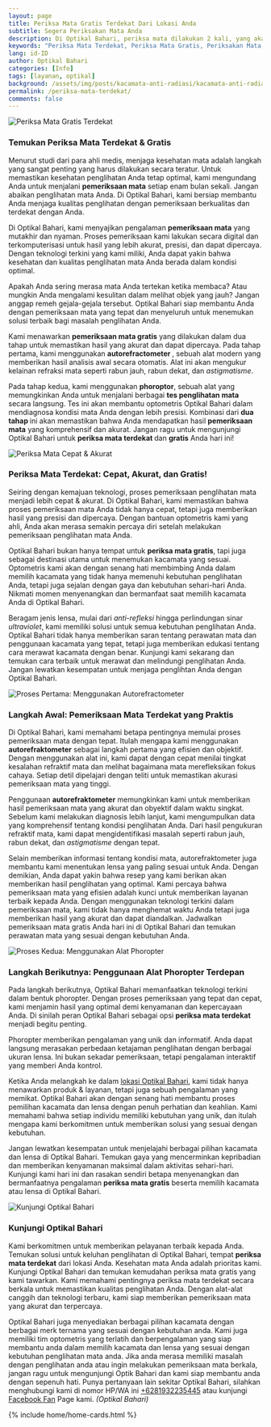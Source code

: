 ```yaml
---
layout: page
title: Periksa Mata Gratis Terdekat Dari Lokasi Anda
subtitle: Segera Periksakan Mata Anda
description: Di Optikal Bahari, periksa mata dilakukan 2 kali, yang akan menjanjikan hasil yang lebih akurat & cepat, tanpa memakan waktu lama.
keywords: "Periksa Mata Terdekat, Periksa Mata Gratis, Periksakan Mata Anda Secara Rutin"
lang: id-ID
author: Optikal Bahari
categories: [Info]
tags: [layanan, optikal]
background: /assets/img/posts/kacamata-anti-radiasi/kacamata-anti-radiasi-37.webp
permalink: /periksa-mata-terdekat/
comments: false
---
```


<div class="card-deck mb-3">
  <div class="card shadow p-3 mb-5 bg-white rounded">
    <img
      itemprop="image"
      data-src="{{"/assets/img/posts/kacamata-anti-radiasi/kacamata-anti-radiasi-38.webp" | relative_url }}"
      src="{{"/assets/img/posts/kacamata-anti-radiasi/kacamata-anti-radiasi-38.webp" | relative_url }}"
      class="card-img-top"
      alt="Periksa Mata Gratis Terdekat">
    <div class="card-body">
      <h3 class="card-title">
        Temukan Periksa Mata Terdekat & Gratis
      </h3>
      <p class="card-text text-left">
        Menurut studi dari para ahli medis, menjaga kesehatan mata adalah langkah yang sangat penting yang harus dilakukan secara teratur. Untuk memastikan kesehatan penglihatan Anda tetap optimal, kami mengundang Anda untuk menjalani
        <strong>pemeriksaan mata</strong>
        setiap enam bulan sekali. Jangan abaikan penglihatan mata Anda. Di Optikal Bahari, kami bersiap membantu Anda menjaga kualitas penglihatan dengan pemeriksaan berkualitas dan terdekat dengan Anda.
      </p>
      <p class="card-text text-left">
        Di Optikal Bahari, kami menyajikan pengalaman
        <strong>pemeriksaan mata</strong>
        yang mutakhir dan nyaman. Proses pemeriksaan kami lakukan secara digital dan terkomputerisasi untuk hasil yang lebih akurat, presisi, dan dapat dipercaya. Dengan teknologi terkini yang kami miliki, Anda dapat yakin bahwa kesehatan dan kualitas penglihatan mata Anda berada dalam kondisi optimal.
      </p>
      <p class="card-text text-left">
        Apakah Anda sering merasa mata Anda tertekan ketika membaca? Atau mungkin Anda mengalami kesulitan dalam melihat objek yang jauh? Jangan anggap remeh gejala-gejala tersebut. Optikal Bahari siap membantu Anda dengan pemeriksaan mata yang tepat dan menyeluruh untuk menemukan solusi terbaik bagi masalah penglihatan Anda.
      </p>
      <p class="card-text text-left">
        Kami menawarkan
        <strong>pemeriksaan mata gratis</strong>
        yang dilakukan dalam dua tahap untuk memastikan hasil yang akurat dan dapat dipercaya. Pada tahap pertama, kami menggunakan
        <strong>autorefractometer
        </strong>, sebuah alat modern yang memberikan hasil analisis awal secara otomatis. Alat ini akan mengukur kelainan refraksi mata seperti rabun jauh, rabun dekat, dan
        <em>astigmatisme</em>.
      </p>
      <p class="card-text text-left">
        Pada tahap kedua, kami menggunakan
        <strong>phoroptor</strong>, sebuah alat yang memungkinkan Anda untuk menjalani berbagai
        <strong>tes penglihatan mata</strong>
        secara langsung. Tes ini akan membantu optometris Optikal Bahari dalam mendiagnosa kondisi mata Anda dengan lebih presisi. Kombinasi dari
        <strong>dua tahap
        </strong>
        ini akan memastikan bahwa Anda mendapatkan hasil
        <strong>pemeriksaan mata</strong>
        yang komprehensif dan akurat. Jangan ragu untuk mengunjungi Optikal Bahari untuk
        <strong>periksa mata terdekat
        </strong>
        dan
        <strong>gratis</strong>
        Anda hari ini!
      </p>
    </div>
  </div>
</div>

<div class="card-deck mb-3">
  <div class="card shadow p-3 mb-5 bg-white rounded">
    <img
      itemprop="image"
      data-src="{{"/assets/img/posts/kacamata-anti-radiasi/kacamata-anti-radiasi-39.webp" | relative_url }}"
      src="{{"/assets/img/posts/kacamata-anti-radiasi/kacamata-anti-radiasi-39.webp" | relative_url }}"
      class="card-img-top"
      alt="Periksa Mata Cepat & Akurat">
    <div class="card-body">
      <h3 class="card-title">
        Periksa Mata Terdekat: Cepat, Akurat, dan Gratis!
      </h3>
      <p class="card-text text-left">
        Seiring dengan kemajuan teknologi, proses pemeriksaan penglihatan mata menjadi lebih cepat & akurat. Di Optikal Bahari, kami memastikan bahwa proses pemeriksaan mata Anda tidak hanya cepat, tetapi juga memberikan hasil yang presisi dan dipercaya. Dengan bantuan optometris kami yang ahli, Anda akan merasa semakin percaya diri setelah melakukan pemeriksaan penglihatan mata Anda.
      </p>
      <p class="card-text text-left">
        Optikal Bahari bukan hanya tempat untuk
        <strong>periksa mata gratis</strong>, tapi juga sebagai destinasi utama untuk menemukan kacamata yang sesuai. Optometris kami akan dengan senang hati membimbing Anda dalam memilih kacamata yang tidak hanya memenuhi kebutuhan penglihatan Anda, tetapi juga sejalan dengan gaya dan kebutuhan sehari-hari Anda. Nikmati momen menyenangkan dan bermanfaat saat memilih kacamata Anda di Optikal Bahari.
      </p>
      <p class="card-text text-left">
        Beragam jenis lensa, mulai dari
        <em>anti-refleksi</em>
        hingga perlindungan sinar
        <em>ultraviolet</em>, kami memiliki solusi untuk semua kebutuhan penglihatan Anda. Optikal Bahari tidak hanya memberikan saran tentang perawatan mata dan penggunaan kacamata yang tepat, tetapi juga memberikan edukasi tentang cara merawat kacamata dengan benar. Kunjungi kami sekarang dan temukan cara terbaik untuk merawat dan melindungi penglihatan Anda. Jangan lewatkan kesempatan untuk menjaga penglihtan Anda dengan Optikal Bahari.
      </p>
    </div>
  </div>
</div>

<div class="card-deck mb-3">
  <div class="card shadow p-3 mb-5 bg-white rounded">
    <img
      itemprop="image"
      data-src="{{"/assets/img/posts/kacamata-anti-radiasi/kacamata-anti-radiasi-40.webp" | relative_url }}"
      src="{{"/assets/img/posts/kacamata-anti-radiasi/kacamata-anti-radiasi-40.webp" | relative_url }}"
      class="card-img-top"
      alt="Proses Pertama: Menggunakan Autorefractometer">
    <div class="card-body">
      <h3 class="card-title">
        Langkah Awal: Pemeriksaan Mata Terdekat yang Praktis
      </h3>
      <p class="card-text text-left">
        Di Optikal Bahari, kami memahami betapa pentingnya memulai proses pemeriksaan mata dengan tepat. Itulah mengapa kami menggunakan
        <strong>autorefraktometer</strong>
        sebagai langkah pertama yang efisien dan objektif. Dengan menggunakan alat ini, kami dapat dengan cepat menilai tingkat kesalahan refraktif mata dan melihat bagaimana mata merefleksikan fokus cahaya. Setiap detil dipelajari dengan teliti untuk memastikan akurasi pemeriksaan mata yang tinggi.
      </p>
      <p class="card-text text-left">
        Penggunaan
        <strong>autorefraktometer</strong>
        memungkinkan kami untuk memberikan hasil pemeriksaan mata yang akurat dan obyektif dalam waktu singkat. Sebelum kami melakukan diagnosis lebih lanjut, kami mengumpulkan data yang komprehensif tentang kondisi penglihatan Anda. Dari hasil pengukuran refraktif mata, kami dapat mengidentifikasi masalah seperti rabun jauh, rabun dekat, dan
        <em>astigmatisme</em>
        dengan tepat.
      </p>
      <p class="card-text text-left">
        Selain memberikan informasi tentang kondisi mata, autorefraktometer juga membantu kami menentukan lensa yang paling sesuai untuk Anda. Dengan demikian, Anda dapat yakin bahwa resep yang kami berikan akan memberikan hasil penglihatan yang optimal. Kami percaya bahwa pemeriksaan mata yang efisien adalah kunci untuk memberikan layanan terbaik kepada Anda. Dengan menggunakan teknologi terkini dalam pemeriksaan mata, kami tidak hanya menghemat waktu Anda tetapi juga memberikan hasil yang akurat dan dapat diandalkan. Jadwalkan pemeriksaan mata gratis Anda hari ini di Optikal Bahari dan temukan perawatan mata yang sesuai dengan kebutuhan Anda.
      </p>
    </div>
  </div>
</div>

<div class="card-deck mb-3">
  <div class="card shadow p-3 mb-5 bg-white rounded">
    <img
      itemprop="image"
      data-src="{{"/assets/img/posts/kacamata-anti-radiasi/kacamata-anti-radiasi-41.webp" | relative_url }}"
      src="{{"/assets/img/posts/kacamata-anti-radiasi/kacamata-anti-radiasi-41.webp" | relative_url }}"
      class="card-img-top"
      alt="Proses Kedua: Menggunakan Alat Phoropter">
    <div class="card-body">
      <h3 class="card-title">
        Langkah Berikutnya: Penggunaan Alat Phoropter Terdepan
      </h3>
      <p class="card-text text-left">
        Pada langkah berikutnya, Optikal Bahari memanfaatkan teknologi terkini dalam bentuk phoropter. Dengan proses pemeriksaan yang tepat dan cepat, kami menjamin hasil yang optimal demi kenyamanan dan kepercayaan Anda. Di sinilah peran Optikal Bahari sebagai opsi
        <strong>periksa mata terdekat</strong>
        menjadi begitu penting.
      </p>
      <p class="card-text text-left">
        Phoropter memberikan pengalaman yang unik dan informatif. Anda dapat langsung merasakan perbedaan ketajaman penglihatan dengan berbagai ukuran lensa. Ini bukan sekadar pemeriksaan, tetapi pengalaman interaktif yang memberi Anda kontrol.
      </p>
      <p class="card-text text-left">
        Ketika Anda melangkah ke dalam
        <a href="{{"/lokasi/" | relative_url }}" title="lokasi Optikal Bahari">lokasi Optikal Bahari</a>, kami tidak hanya menawarkan produk & layanan, tetapi juga sebuah pengalaman yang memikat. Optikal Bahari akan dengan senang hati membantu proses pemilihan kacamata dan lensa dengan penuh perhatian dan keahlian. Kami memahami bahwa setiap individu memiliki kebutuhan yang unik, dan itulah mengapa kami berkomitmen untuk memberikan solusi yang sesuai dengan kebutuhan.
      </p>
      <p class="card-text text-left">
        Jangan lewatkan kesempatan untuk menjelajahi berbagai pilihan kacamata dan lensa di Optikal Bahari. Temukan gaya yang mencerminkan kepribadian dan memberikan kenyamanan maksimal dalam aktivitas sehari-hari. Kunjungi kami hari ini dan rasakan sendiri betapa menyenangkan dan bermanfaatnya pengalaman
        <strong>periksa mata gratis</strong>
        beserta memilih kacamata atau lensa di Optikal Bahari.
      </p>
    </div>
  </div>
</div>

<div class="card-deck mb-3">
  <div class="card shadow p-3 mb-5 bg-white rounded">
    <img
      itemprop="image"
      data-src="{{"/assets/img/posts/kacamata-anti-radiasi/kacamata-anti-radiasi-42.webp" | relative_url }}"
      src="{{"/assets/img/posts/kacamata-anti-radiasi/kacamata-anti-radiasi-42.webp" | relative_url }}"
      class="card-img-top"
      alt="Kunjungi Optikal Bahari">
    <div class="card-body">
      <h3 class="card-title">
        Kunjungi Optikal Bahari
      </h3>
      <p class="card-text text-left">
        Kami berkomitmen untuk memberikan pelayanan terbaik kepada Anda. Temukan solusi untuk keluhan penglihatan di Optikal Bahari, tempat
        <strong>periksa mata terdekat</strong>
        dari lokasi Anda. Kesehatan mata Anda adalah prioritas kami. Kunjungi Optikal Bahari dan temukan kemudahan periksa mata gratis yang kami tawarkan. Kami memahami pentingnya periksa mata terdekat secara berkala untuk memastikan kualitas penglihatan Anda. Dengan alat-alat canggih dan teknologi terbaru, kami siap memberikan pemeriksaan mata yang akurat dan terpercaya.
      </p>
      <p class="card-text text-left">
        Optikal Bahari juga menyediakan berbagai pilihan kacamata dengan berbagai merk ternama yang sesuai dengan kebutuhan anda. Kami juga memiliki tim optometris yang terlatih dan berpengalaman yang siap membantu anda dalam memilih kacamata dan lensa yang sesuai dengan kebutuhan penglihatan mata anda. Jika anda merasa memiliki masalah dengan penglihatan anda atau ingin melakukan pemeriksaan mata berkala, jangan ragu untuk mengunjungi Optik Bahari dan kami siap membantu anda dengan sepenuh hati. Punya pertanyaan lain sekitar Optikal Bahari, silahkan menghubungi kami di nomor HP/WA ini
        <a
          href="https://api.whatsapp.com/send?phone=6281932235445&text=Hallo%2C+saya+butuh+informasi+lebih+lanjut+mengenai+Optikal+Bahari"
          id="WhatsAppClick"
          class="WhatsAppCall"
          title="Call WhatsApp">+6281932235445</a>
        atau kunjungi
        <a
          href="https://www.facebook.com/optikalbahari"
          id="FBClick"
          title="Facebook Page Optikal Bahari"
          class="FacebookPage">Facebook Fan</a>
        Page kami.
        <em>(Optikal Bahari)</em>
      </p>
    </div>
  </div>
</div>

{% include home/home-cards.html %}
